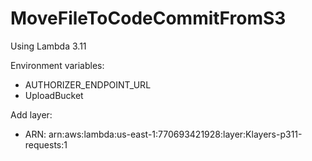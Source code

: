 # MoveFileToCodeCommitFromS3

Using Lambda 3.11

Environment variables:
- AUTHORIZER_ENDPOINT_URL
- UploadBucket

Add layer:
- ARN: arn:aws:lambda:us-east-1:770693421928:layer:Klayers-p311-requests:1